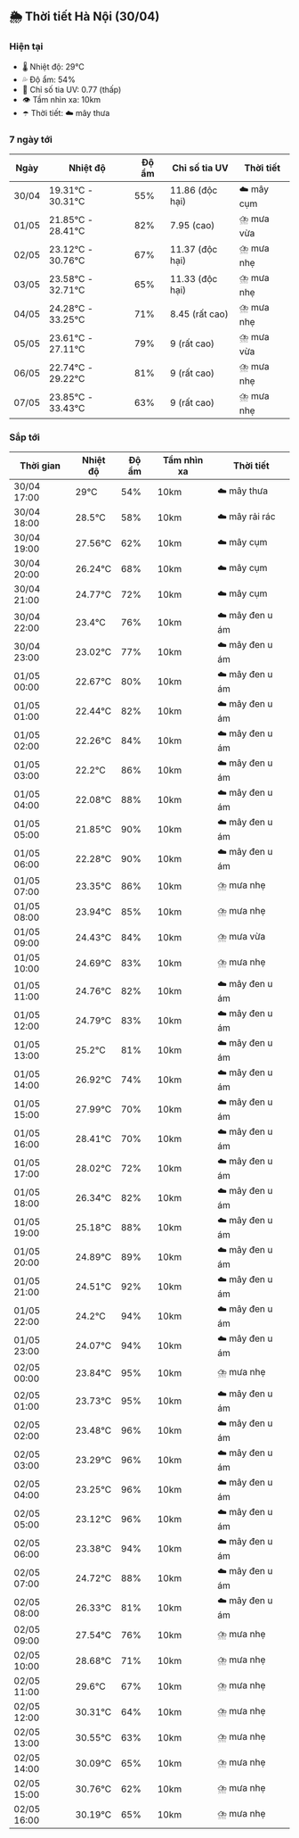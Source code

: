## 🌦️ Thời tiết Hà Nội (30/04)

### Hiện tại

- 🌡️ Nhiệt độ: 29℃
- 💦 Độ ẩm: 54%
- 🌟 Chỉ số tia UV: 0.77 (thấp)
- 👁️ Tầm nhìn xa: 10km
- ☂️ Thời tiết: ☁️ mây thưa

### 7 ngày tới

| Ngày | Nhiệt độ | Độ ẩm | Chỉ số tia UV | Thời tiết |
| --- | --- | --- | --- | --- |
| 30/04 | 19.31℃ - 30.31℃ | 55% | 11.86 (độc hại) | ☁️ mây cụm |
| 01/05 | 21.85℃ - 28.41℃ | 82% | 7.95 (cao) | ⛈️ mưa vừa |
| 02/05 | 23.12℃ - 30.76℃ | 67% | 11.37 (độc hại) | ⛈️ mưa nhẹ |
| 03/05 | 23.58℃ - 32.71℃ | 65% | 11.33 (độc hại) | ⛈️ mưa nhẹ |
| 04/05 | 24.28℃ - 33.25℃ | 71% | 8.45 (rất cao) | ⛈️ mưa nhẹ |
| 05/05 | 23.61℃ - 27.11℃ | 79% | 9 (rất cao) | ⛈️ mưa vừa |
| 06/05 | 22.74℃ - 29.22℃ | 81% | 9 (rất cao) | ⛈️ mưa nhẹ |
| 07/05 | 23.85℃ - 33.43℃ | 63% | 9 (rất cao) | ⛈️ mưa nhẹ |

### Sắp tới

| Thời gian | Nhiệt độ | Độ ẩm | Tầm nhìn xa | Thời tiết |
| --- | --- | --- | --- | --- |
| 30/04 17:00 | 29℃ | 54% | 10km | ☁️ mây thưa |
| 30/04 18:00 | 28.5℃ | 58% | 10km | ☁️ mây rải rác |
| 30/04 19:00 | 27.56℃ | 62% | 10km | ☁️ mây cụm |
| 30/04 20:00 | 26.24℃ | 68% | 10km | ☁️ mây cụm |
| 30/04 21:00 | 24.77℃ | 72% | 10km | ☁️ mây cụm |
| 30/04 22:00 | 23.4℃ | 76% | 10km | ☁️ mây đen u ám |
| 30/04 23:00 | 23.02℃ | 77% | 10km | ☁️ mây đen u ám |
| 01/05 00:00 | 22.67℃ | 80% | 10km | ☁️ mây đen u ám |
| 01/05 01:00 | 22.44℃ | 82% | 10km | ☁️ mây đen u ám |
| 01/05 02:00 | 22.26℃ | 84% | 10km | ☁️ mây đen u ám |
| 01/05 03:00 | 22.2℃ | 86% | 10km | ☁️ mây đen u ám |
| 01/05 04:00 | 22.08℃ | 88% | 10km | ☁️ mây đen u ám |
| 01/05 05:00 | 21.85℃ | 90% | 10km | ☁️ mây đen u ám |
| 01/05 06:00 | 22.28℃ | 90% | 10km | ☁️ mây đen u ám |
| 01/05 07:00 | 23.35℃ | 86% | 10km | ⛈️ mưa nhẹ |
| 01/05 08:00 | 23.94℃ | 85% | 10km | ⛈️ mưa nhẹ |
| 01/05 09:00 | 24.43℃ | 84% | 10km | ⛈️ mưa vừa |
| 01/05 10:00 | 24.69℃ | 83% | 10km | ⛈️ mưa nhẹ |
| 01/05 11:00 | 24.76℃ | 82% | 10km | ☁️ mây đen u ám |
| 01/05 12:00 | 24.79℃ | 83% | 10km | ☁️ mây đen u ám |
| 01/05 13:00 | 25.2℃ | 81% | 10km | ☁️ mây đen u ám |
| 01/05 14:00 | 26.92℃ | 74% | 10km | ☁️ mây đen u ám |
| 01/05 15:00 | 27.99℃ | 70% | 10km | ☁️ mây đen u ám |
| 01/05 16:00 | 28.41℃ | 70% | 10km | ☁️ mây đen u ám |
| 01/05 17:00 | 28.02℃ | 72% | 10km | ☁️ mây đen u ám |
| 01/05 18:00 | 26.34℃ | 82% | 10km | ☁️ mây đen u ám |
| 01/05 19:00 | 25.18℃ | 88% | 10km | ☁️ mây đen u ám |
| 01/05 20:00 | 24.89℃ | 89% | 10km | ☁️ mây đen u ám |
| 01/05 21:00 | 24.51℃ | 92% | 10km | ☁️ mây đen u ám |
| 01/05 22:00 | 24.2℃ | 94% | 10km | ☁️ mây đen u ám |
| 01/05 23:00 | 24.07℃ | 94% | 10km | ☁️ mây đen u ám |
| 02/05 00:00 | 23.84℃ | 95% | 10km | ⛈️ mưa nhẹ |
| 02/05 01:00 | 23.73℃ | 95% | 10km | ☁️ mây đen u ám |
| 02/05 02:00 | 23.48℃ | 96% | 10km | ☁️ mây đen u ám |
| 02/05 03:00 | 23.29℃ | 96% | 10km | ☁️ mây đen u ám |
| 02/05 04:00 | 23.25℃ | 96% | 10km | ☁️ mây đen u ám |
| 02/05 05:00 | 23.12℃ | 96% | 10km | ☁️ mây đen u ám |
| 02/05 06:00 | 23.38℃ | 94% | 10km | ☁️ mây đen u ám |
| 02/05 07:00 | 24.72℃ | 88% | 10km | ☁️ mây đen u ám |
| 02/05 08:00 | 26.33℃ | 81% | 10km | ☁️ mây đen u ám |
| 02/05 09:00 | 27.54℃ | 76% | 10km | ⛈️ mưa nhẹ |
| 02/05 10:00 | 28.68℃ | 71% | 10km | ⛈️ mưa nhẹ |
| 02/05 11:00 | 29.6℃ | 67% | 10km | ⛈️ mưa nhẹ |
| 02/05 12:00 | 30.31℃ | 64% | 10km | ⛈️ mưa nhẹ |
| 02/05 13:00 | 30.55℃ | 63% | 10km | ⛈️ mưa nhẹ |
| 02/05 14:00 | 30.09℃ | 65% | 10km | ⛈️ mưa nhẹ |
| 02/05 15:00 | 30.76℃ | 62% | 10km | ⛈️ mưa nhẹ |
| 02/05 16:00 | 30.19℃ | 65% | 10km | ⛈️ mưa nhẹ |
